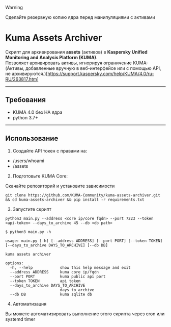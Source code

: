 
> [!WARNING]  
> Сделайте резервную копию ядра перед манипуляциями с активами

# Kuma Assets Archiver

Скрипт для архивирования **assets** (активов) в **Kaspersky Unified Monitoring and Analysis Platform (KUMA)**.  
Позволяет архивировать активы, игнорируя ограничение KUMA: (Активы, добавленные вручную в веб-интерфейсе или с помощью API, не архивируются.)[https://support.kaspersky.com/help/KUMA/4.0/ru-RU/263817.htm]

---

## Требования

- KUMA 4.0 без HA ядра
- python 3.7+

---

## Использование

1. Создайте API токен с правами на: 
- /users/whoami
- /assets

2. Подготовьте KUMA Core:

Скачайте репозиторий и установите зависимости
```
git clone https://github.com/KUMA-Community/kuma-assets-archiver.git && cd kuma-assets-archiver && pip install -r requirements.txt
```

3. Запустите скрипт

```
python3 main.py --address <core ip/core fqdn> --port 7223 --token <api-token> --days_to_archive 45 --db <db path>
```

```
$ python3 main.py -h

usage: main.py [-h] [--address ADDRESS] [--port PORT] [--token TOKEN] [--days_to_archive DAYS_TO_ARCHIVE] [--db DB]

kuma assets archiver

options:
  -h, --help            show this help message and exit
  --address ADDRESS     kuma core ip/fqdn
  --port PORT           kuma public api port
  --token TOKEN         api token
  --days_to_archive DAYS_TO_ARCHIVE
                        days to archive
  --db DB               kuma sqlite db
```

4. Автоматизация  


Вы можете автоматизировать выполнение этого скрипта через cron или systemd timer
